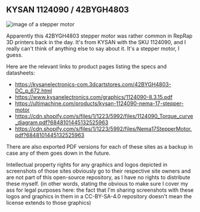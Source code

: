 ## KYSAN 1124090 / 42BYGH4803

![image of a stepper motor]()

Apparently this 42BYGH4803 stepper motor was rather common in RepRap 3D printers back in the day. It's from KYSAN with the SKU 1124090, and I really can't think of anything else to say about it. It's a stepper motor, I guess.

Here are the relevant links to product pages listing the specs and datasheets:

 - https://kysanelectronics-com.3dcartstores.com/42BYGH4803-DC_p_672.html
 - https://www.kysanelectronics.com/graphics/1124090-8.3.15.pdf
 - https://ultimachine.com/products/kysan-1124090-nema-17-stepper-motor
 - https://cdn.shopify.com/s/files/1/1223/5992/files/1124090_Torque_curve_diagram.pdf?6848101445132525963
 - https://cdn.shopify.com/s/files/1/1223/5992/files/Nema17StepperMotor.pdf?6848101445132525963

There are also exported PDF versions for each of these sites as a backup in case any of them goes down in the future.

Intellectual property rights for any graphics and logos depicted in screenshots of those sites obviously go to their respective site owners and are not part of this open-source repository, as I have no rights to distribute these myself. (in other words, stating the obvious to make sure I cover my ass for legal purposes here: the fact that I'm sharing screenshots with these logos and graphics in them in a CC-BY-SA-4.0 repository doesn't mean the license extends to those graphics)
